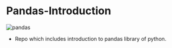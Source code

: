 # Pandas-Introduction

![pandas](https://miro.medium.com/max/550/1*jjTqfK98Zg9ac0PP3IOdng.jpeg)

* Repo which includes introduction to pandas library of python.
